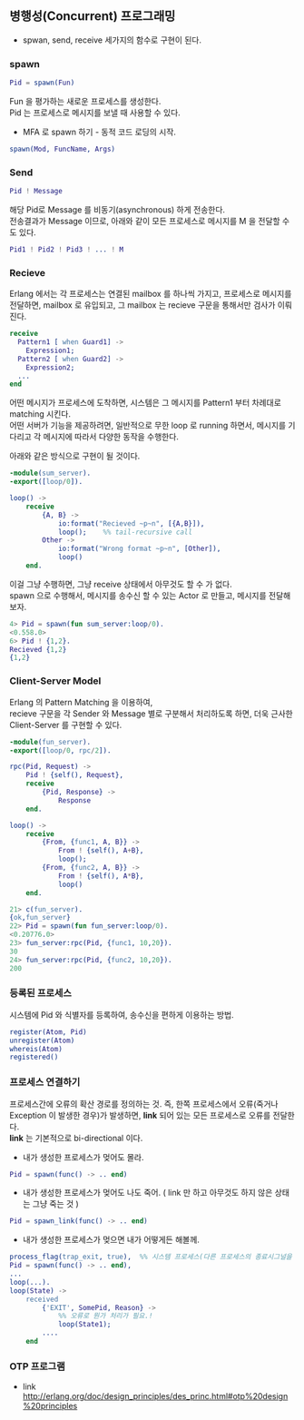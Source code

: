 ## 병행성(Concurrent) 프로그래밍

* spwan, send, receive 세가지의 함수로 구현이 된다.

### spawn

```erlang
Pid = spawn(Fun)
```
Fun 을 평가하는 새로운 프로세스를 생성한다.  
Pid 는 프로세스로 메시지를 보낼 때 사용할 수 있다.  

* MFA 로 spawn 하기 - 동적 코드 로딩의 시작.
```erlang
spawn(Mod, FuncName, Args)
```

### Send

```erlang
Pid ! Message
```
해당 Pid로 Message 를 비동기(asynchronous) 하게 전송한다.  
전송결과가 Message 이므로, 아래와 같이 모든 프로세스로 메시지를 M 을 전달할 수 도 있다.   
```erlang
Pid1 ! Pid2 ! Pid3 ! ... ! M
```

### Recieve

Erlang 에서는 각 프로세스는 연결된 mailbox 를 하나씩 가지고, 프로세스로 메시지를 전달하면, mailbox 로 유입되고, 그 mailbox 는 recieve 구문을 통해서만 검사가 이뤄진다.  
```erlang
receive
  Pattern1 [ when Guard1] ->
    Expression1;
  Pattern2 [ when Guard2] ->    
    Expression2;
  ...
end
```
어떤 메시지가 프로세스에 도착하면, 시스템은 그 메시지를 Pattern1 부터 차례대로 matching 시킨다.  
어떤 서버가 기능을 제공하려면, 일반적으로 무한 loop 로 running 하면서, 메시지를 기다리고 각 메시지에 따라서 다양한 동작을 수행한다.  

아래와 같은 방식으로 구현이 될 것이다.

```erlang
-module(sum_server).
-export([loop/0]).

loop() ->
    receive
        {A, B} ->
            io:format("Recieved ~p~n", [{A,B}]),
            loop();    %% tail-recursive call
        Other ->
            io:format("Wrong format ~p~n", [Other]),
            loop()
    end.
```
이걸 그냥 수행하면, 그냥 receive 상태에서 아무것도 할 수 가 없다.   
spawn 으로 수행해서, 메시지를 송수신 할 수 있는 Actor 로 만들고, 메시지를 전달해보자.
```erlang
4> Pid = spawn(fun sum_server:loop/0).
<0.558.0>
6> Pid ! {1,2}.
Recieved {1,2}
{1,2}
```

### Client-Server Model

Erlang 의 Pattern Matching 을 이용하여,    
recieve 구문을 각 Sender 와 Message 별로 구분해서 처리하도록 하면, 더욱 근사한 Client-Server 를 구현할 수 있다.
```erlang
-module(fun_server).
-export([loop/0, rpc/2]).

rpc(Pid, Request) ->
    Pid ! {self(), Request},
    receive
        {Pid, Response} ->
            Response
    end.

loop() ->
    receive
        {From, {func1, A, B}} ->
            From ! {self(), A+B},
            loop();
        {From, {func2, A, B}} ->
            From ! {self(), A*B},
            loop()
    end.
```
```erlang
21> c(fun_server).
{ok,fun_server}
22> Pid = spawn(fun fun_server:loop/0).
<0.20776.0>
23> fun_server:rpc(Pid, {func1, 10,20}).
30
24> fun_server:rpc(Pid, {func2, 10,20}).
200
```

### 등록된 프로세스

시스템에 Pid 와 식별자를 등록하여, 송수신을 편하게 이용하는 방법.  

```erlang
register(Atom, Pid)
unregister(Atom)
whereis(Atom)
registered()
```


### 프로세스 연결하기

프로세스간에 오류의 확산 경로를 정의하는 것. 즉, 한쪽 프로세스에서 오류(죽거나 Exception 이 발생한 경우)가 발생하면, **link** 되어 있는 모든 프로세스로 오류를 전달한다.  
**link** 는 기본적으로 bi-directional 이다.  

* 내가 생성한 프로세스가 멎어도 몰라.
```erlang
Pid = spawn(func() -> .. end)
```
* 내가 생성한 프로세스가 멎어도 나도 죽어. ( link 만 하고 아무것도 하지 않은 상태는 그냥 죽는 것 )
```erlang
Pid = spawn_link(func() -> .. end)
```
* 내가 생성한 프로세스가 멎으면 내가 어떻게든 해볼께.
```erlang
process_flag(trap_exit, true),  %% 시스템 프로세스(다른 프로세스의 종료시그널을 trap 할 수 있는 프로세스) 로 전환
Pid = spawn(func() -> .. end),
...
loop(...).
loop(State) ->
    received
        {'EXIT', SomePid, Reason} ->
            %% 오류로 뭔가 처리가 필요.!
            loop(State1);
        ....
    end
```

### OTP 프로그램

* link
http://erlang.org/doc/design_principles/des_princ.html#otp%20design%20principles
